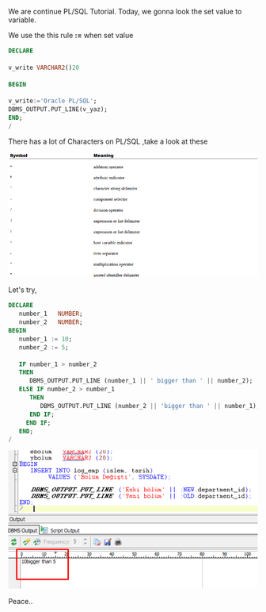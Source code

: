 We are continue PL/SQL Tutorial. Today, we gonna look the set value to variable.

We use the this rule **:=** when set value 

```sql
DECLARE

v_write VARCHAR2()20

BEGIN

v_write:='Oracle PL/SQL';
DBMS_OUTPUT.PUT_LINE(v_yaz);
END;
/
```
There has a lot of Characters on PL/SQL ,take a look at these

![alt text](https://github.com/denizparlak07/Documentation/blob/master/images/plsql_gif.gif)

Let's try,

```sql
DECLARE
   number_1   NUMBER;
   number_2   NUMBER;
BEGIN
   number_1 := 10;
   number_2 := 5;

   IF number_1 > number_2
   THEN
      DBMS_OUTPUT.PUT_LINE (number_1 || ' bigger than ' || number_2);
   ELSE IF number_2 > number_1
      THEN
         DBMS_OUTPUT.PUT_LINE (number_2 || 'bigger than ' || number_1);
      END IF;
     END IF;
   END;
/

```

![alt text](https://github.com/denizparlak07/Documentation/blob/master/images/Screenshot_5.png)

Peace..
